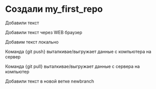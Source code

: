 # Создали my_first_repo

Добавили текст

Добавили текст через WEB браузер

Добавим текст локально

Команда {git push} выталкивае/выгружает данные с компьютера на сервер

Команда {git pull} выталкивае/выгружает данные с сервера на компьютер

Добавили текст в новой ветке newbranch
